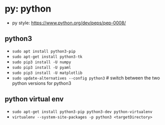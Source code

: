 # py: python

* py style:
  https://www.python.org/dev/peps/pep-0008/

## python3
* `sudo apt install python3-pip`
* `sudo apt-get install python3-tk`
* `sudo pip3 install -U numpy`
* `sudo pip3 install -U pyaml`
* `sudo pip3 install -U matplotlib`
* `sudo update-alternatives --config python3` # switch between the two python versions for python3

## python virtual env
* `sudo apt-get install python3-pip python3-dev python-virtualenv`
* `virtualenv --system-site-packages -p python3 <targetDirectory>`
